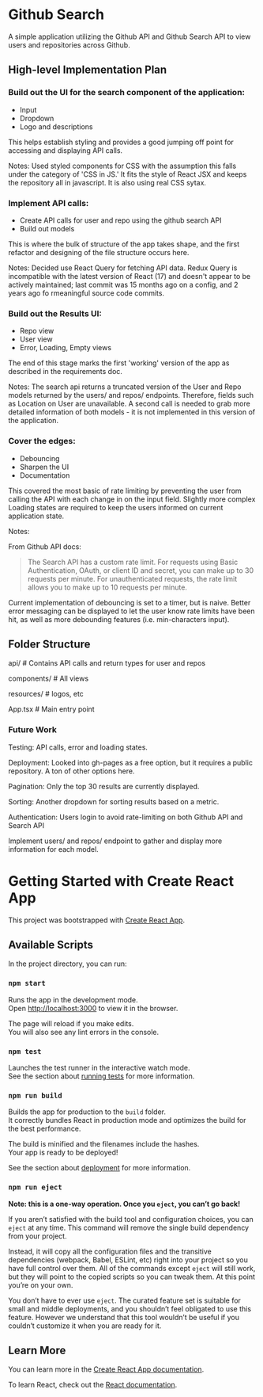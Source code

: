 # Github Search

A simple application utilizing the Github API and Github Search API to view
users and repositories across Github.

## High-level Implementation Plan

### Build out the UI for the search component of the application:

- Input
- Dropdown
- Logo and descriptions

This helps establish styling and provides a good jumping off point for accessing and displaying API calls.

Notes:
Used styled components for CSS with the assumption this falls under the category of 'CSS in JS.' It fits the style of React JSX and keeps the repository all in javascript. It is also using real CSS sytax.

### Implement API calls:

- Create API calls for user and repo using the github search API
- Build out models

This is where the bulk of structure of the app takes shape, and the first refactor and designing of the file structure occurs here.

Notes: Decided use React Query for fetching API data. Redux Query is incompatible with the latest version of React (17) and doesn't appear to be actively maintained; last commit was 15 months ago on a config, and 2 years ago fo rmeaningful source code commits.

### Build out the Results UI:

- Repo view
- User view
- Error, Loading, Empty views

The end of this stage marks the first 'working' version of the app as described in the requirements doc.

Notes:
The search api returns a truncated version of the User and Repo models returned by the users/ and repos/ endpoints. Therefore, fields such as Location on User are unavailable. A second call is needed to grab more detailed information of both models - it is not implemented in this version of the application.

### Cover the edges:

- Debouncing
- Sharpen the UI
- Documentation

This covered the most basic of rate limiting by preventing the user from calling the API with each change in on the input field. Slightly more complex Loading states are required to keep the users informed on current application state.

Notes:

From Github API docs:

> The Search API has a custom rate limit. For requests using Basic Authentication, OAuth, or client ID and secret, you can make up to 30 requests per minute. For unauthenticated requests, the rate limit allows you to make up to 10 requests per minute.

Current implementation of debouncing is set to a timer, but is naive. Better error messaging can be displayed to let the user know rate limits have been hit, as well as more debounding features (i.e. min-characters input).

## Folder Structure

api/ # Contains API calls and return types for user and repos

components/ # All views

resources/ # logos, etc

App.tsx # Main entry point

### Future Work

Testing: API calls, error and loading states.

Deployment: Looked into gh-pages as a free option, but it requires a public repository. A ton of other options here.

Pagination: Only the top 30 results are currently displayed.

Sorting: Another dropdown for sorting results based on a metric.

Authentication: Users login to avoid rate-limiting on both Github API and Search API

Implement users/ and repos/ endpoint to gather and display more information for each model.

# Getting Started with Create React App

This project was bootstrapped with [Create React App](https://github.com/facebook/create-react-app).

## Available Scripts

In the project directory, you can run:

### `npm start`

Runs the app in the development mode.\
Open [http://localhost:3000](http://localhost:3000) to view it in the browser.

The page will reload if you make edits.\
You will also see any lint errors in the console.

### `npm test`

Launches the test runner in the interactive watch mode.\
See the section about [running tests](https://facebook.github.io/create-react-app/docs/running-tests) for more information.

### `npm run build`

Builds the app for production to the `build` folder.\
It correctly bundles React in production mode and optimizes the build for the best performance.

The build is minified and the filenames include the hashes.\
Your app is ready to be deployed!

See the section about [deployment](https://facebook.github.io/create-react-app/docs/deployment) for more information.

### `npm run eject`

**Note: this is a one-way operation. Once you `eject`, you can’t go back!**

If you aren’t satisfied with the build tool and configuration choices, you can `eject` at any time. This command will remove the single build dependency from your project.

Instead, it will copy all the configuration files and the transitive dependencies (webpack, Babel, ESLint, etc) right into your project so you have full control over them. All of the commands except `eject` will still work, but they will point to the copied scripts so you can tweak them. At this point you’re on your own.

You don’t have to ever use `eject`. The curated feature set is suitable for small and middle deployments, and you shouldn’t feel obligated to use this feature. However we understand that this tool wouldn’t be useful if you couldn’t customize it when you are ready for it.

## Learn More

You can learn more in the [Create React App documentation](https://facebook.github.io/create-react-app/docs/getting-started).

To learn React, check out the [React documentation](https://reactjs.org/).
